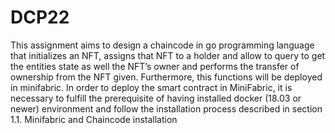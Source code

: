 # DCP22

This assignment aims to design a chaincode in go programming language that initializes an NFT,
assigns that NFT to a holder and allow to query to get the entities state as well the NFT’s owner and
performs the transfer of ownership from the NFT given. Furthermore, this functions will be
deployed in minifabric.
In order to deploy the smart contract in MiniFabric, it is necessary to fulfill the prerequisite of
having installed docker (18.03 or newer) environment and follow the installation process described
in section 1.1. Minifabric and Chaincode installation

